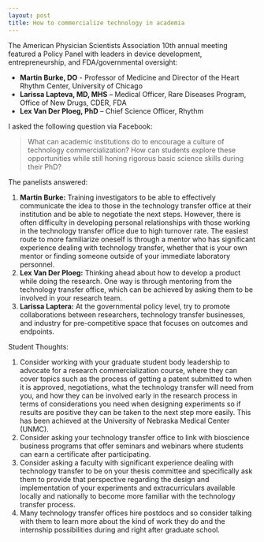 ```yaml
---
layout: post
title: How to commercialize technology in academia
---
```


The American Physician Scientists Association 10th annual meeting featured a Policy Panel with leaders in device development, entrepreneurship, and FDA/governmental oversight:

* **Martin Burke, DO** - Professor of Medicine and Director of the Heart Rhythm Center, University of Chicago
* **Larissa Lapteva, MD, MHS** – Medical Officer, Rare Diseases Program, Office of New Drugs, CDER, FDA
* **Lex Van Der Ploeg, PhD** – Chief Science Officer, Rhythm

I asked the following question via Facebook:

>What can academic institutions do to encourage a culture of technology commercialization? How can students explore these opportunities while still honing rigorous basic science skills during their PhD?

The panelists answered:

1. **Martin Burke:** Training investigators to be able to effectively communicate the idea to those in the technology transfer office at their institution and be able to negotiate the next steps. However, there is often difficulty in developing personal relationships with those working in the technology transfer office due to high turnover rate. The easiest route to more familiarize oneself is through a mentor who has significant experience dealing with technology transfer, whether that is your own mentor or finding someone outside of your immediate laboratory personnel.
2. **Lex Van Der Ploeg:** Thinking ahead about how to develop a product while doing the research. One way is through mentoring from the technology transfer office, which can be achieved by asking them to be involved in your research team.
3. **Larissa Laptera:** At the governmental policy level, try to promote collaborations between researchers, technology transfer businesses, and industry for pre-competitive space that focuses on outcomes and endpoints.

Student Thoughts: 

1. Consider working with your graduate student body leadership to advocate for a research commercialization course, where they can cover topics such as the process of getting a patent submitted to when it is approved, negotiations, what the technology transfer will need from you, and how they can be involved early in the research process in terms of considerations you need when designing experiments so if results are positive they can be taken to the next step more easily. This has been achieved at the University of Nebraska Medical Center (UNMC).
2. Consider asking your technology transfer office to link with bioscience business programs that offer seminars and webinars where students can earn a certificate after participating.
3. Consider asking a faculty with significant experience dealing with technology transfer to be on your thesis committee and specifically ask them to provide that perspective regarding the design and implementation of your experiments and extracurriculars available locally and nationally to become more familiar with the technology transfer process.
4. Many technology transfer offices hire postdocs and so consider talking with them to learn more about the kind of work they do and the internship possibilities during and right after graduate school.